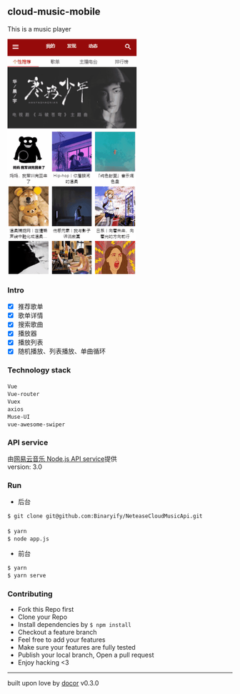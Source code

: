 ## cloud-music-mobile

This is a music player

![cloud-music-mobile](https://raw.githubusercontent.com/Yangfan2016/PicBed/master/Blog/cloud-music-mobile.gif)

### Intro

- [x] 推荐歌单  
- [x] 歌单详情  
- [x] 搜索歌曲  
- [x] 播放器  
- [x] 播放列表  
- [x] 随机播放、列表播放、单曲循环

### Technology stack

`Vue`    
`Vue-router`       
`Vuex`   
`axios`    
`Muse-UI`    
`vue-awesome-swiper`    

### API service

由[网易云音乐 Node.js API service](https://github.com/Binaryify/NeteaseCloudMusicApi)提供  
version: 3.0

### Run

- 后台
```bash
$ git clone git@github.com:Binaryify/NeteaseCloudMusicApi.git

$ yarn 
$ node app.js

```
- 前台

```bash
$ yarn
$ yarn serve
```

### Contributing
- Fork this Repo first
- Clone your Repo
- Install dependencies by `$ npm install`
- Checkout a feature branch
- Feel free to add your features
- Make sure your features are fully tested
- Publish your local branch, Open a pull request
- Enjoy hacking <3

---
built upon love by [docor](https://github.com/turingou/docor.git) v0.3.0

